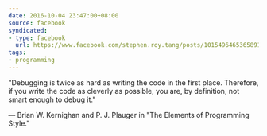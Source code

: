 ```yaml
---
date: 2016-10-04 23:47:00+08:00
source: facebook
syndicated:
- type: facebook
  url: https://www.facebook.com/stephen.roy.tang/posts/10154964653658912
tags:
- programming
---
```


"Debugging is twice as hard as writing the code in the first place. Therefore, if you write the code as cleverly as possible, you are, by definition, not smart enough to debug it."          

— Brian W. Kernighan and P. J. Plauger in "The Elements of Programming Style."